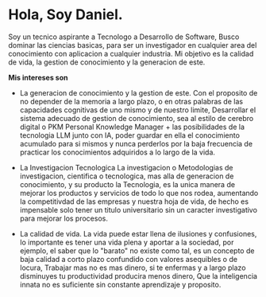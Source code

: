 # Hola, Soy Daniel.

Soy un tecnico aspirante a Tecnologo a Desarrollo de Software, Busco dominar las ciencias basicas, para ser un investigador en cualquier area del conocimiento con aplicacion a cualquier industria.
Mi objetivo es la calidad de vida, la gestion de conocimiento y la generacion de este.

**Mis intereses son**

- La generacion de conocimiento y la gestion de este.
Con el proposito de no depender de la memoria a largo plazo, o en otras palabras de las capacidades cognitivas de uno mismo y de nuestro limite, Desarrollar el sistema adecuado de gestion de conocimiento, sea al estilo de cerebro digital o PKM Personal Knowledge Manager + las posibilidades de la tecnologia LLM junto con IA, poder guardar en ella el conocimiento acumulado para si mismos y nunca perderlos por la baja frecuencia de practicar los conocimientos adquiridos a lo largo de la vida.

- La Investigacion Tecnologica
La investigacion o Metodologias de investigacion, cientifica o tecnologica, mas alla de generacion de conocimiento, y su producto la Tecnologia, es la unica manera de mejorar los productos y servicios de todo lo que nos rodea, aumentando la competitivdad de las empresas y nuestra hoja de vida, de hecho es impensable solo tener un titulo universitario sin un caracter investigativo para mejorar los procesos.

- La calidad de vida.
La vida puede estar llena de ilusiones y confusiones, lo importante es tener una vida plena y aportar a la sociedad, por ejemplo, el saber que lo "barato" no existe como tal, es un concepto de baja calidad a corto plazo confundido con valores asequibles o de locura, Trabajar mas no es mas dinero, si te enfermas y a largo plazo disminuyes tu productividad producira menos dinero, Que la inteligencia innata no es suficiente sin constante aprendizaje y proposito. 
 
